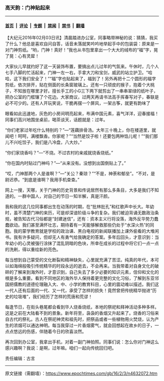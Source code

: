 ### 高天韵：门神贴起来

---

#### [首页](../../../..?n4632072) &nbsp;|&nbsp; [评论](../../../../../epoch-comment?n4632072) &nbsp;|&nbsp; [专题](../../../../../epoch-special?n4632072) &nbsp;|&nbsp; [禁闻](../../../../../epoch-news?n4632072) &nbsp;|&nbsp; [禁书](../../../../../books?n4632072) &nbsp;|&nbsp; [翻墙](https://github.com/gfw-breaker/nogfw/blob/master/README.md?n4632072)


<div class="post_content" id="artbody" itemprop="articleBody">
 <!-- article content begin -->
 <p>
  【大纪元2016年02月03日讯】清晨踏进办公室，同事略带神秘的说：猜猜，我买了什么？他总是喜欢自问自答，话音未落就笑吟吟地举起手中的包装袋：原来是一对门神剪纸。“哟，门神！真好！”我也从书包里拿出一个大大的绒布的“福”字，晃了晃：心有灵犀！
 </p>
 <p>
  大家伙儿早就约好了这一天装饰布置，要搞出点儿过年的气氛来。午休时，几个人七手八脚的忙活起来，门神一左一右，手拿大刀和宝剑，威武的站立护卫。“哈哈，这下我们安全了！”“福”字也贴起来了，福到了！另外再把十二个圆形的福字剪纸，依次排开，贴在侧面的长条窗玻璃上。还有一只顽皮的猴子，抱着个大桃子，不知放在哪里才好。擅长手工的小G三下两下就剪出了一串串翠绿的纸叶子，把办公室的门框镶了个花边。大家商议，过两天再请书法高手挥春写对子，春联是必不可少的。还有人开玩笑说，干脆再摆一个屏风，一架古筝，就更有韵味了
 </p>
 <p>
  眼看如此迅速地，灰色的小房间明亮起来，布满中国元素，喜气洋洋，迎春接福！同事们高兴地围坐桌前，喝茶谈天，话题就是：过年。
 </p>
 <p>
  “你们老家过年吃什么特别的？”—“莲藕排骨汤。大年三十晚上，你在楼道里，就闻吧！呵呵，满楼飘香。你家呢？”“当然是饺子啦！还要包两种馅儿呢！”“我们那儿不兴吃饺子，我们是八冷盘，八大炒。”
 </p>
 <p>
  “你们家烧香吗？”—“不烧。不过农村的亲戚就烧香烧纸。”
 </p>
 <p>
  “你在国内时贴过门神吗？”—“从来没有。没想到出国倒贴上了。”
 </p>
 <p>
  “哎，门神那两个人是谁啊？”—“关公？秦琼？”“不是，神荼和郁垒”。“不对，是尉迟恭。“到底是谁啊？我用手机查查。”
 </p>
 <p>
  网上一搜，天哪，关于门神的历史背景和传说居然有那么多条目，大多是我们不知道的。一群中国人，对自己的节日一知半解，真是汗颜。
 </p>
 <p>
  我和我的这几位同事都出生在动荡的时期，在“批林批孔”和红歌声中长大。年幼时，虽不清楚门神的来历，可是却深谙阶级斗争的复杂。我们被迫背诵无数政治条规，被告知古代习俗都是“封建迷信”，还有：资本主义行将没落，海外反华势力蠢蠢欲动。我们甚至满怀壮志，期待着有一天能够解救那些仍处于“水深火热”的同胞。我的蒙学教育就是学校的政治课、黑白电视的新闻联播加上课外偷看的大堆闲书。我有许多疑问，但却无人有勇气给我确定的答案。多年后回头，才意识到：当年幼小的心灵被强行涂抹了混乱阴暗的色块，所幸在成长的过程中将它们一点一点的洗刷，得以重绘新的亮色。
 </p>
 <p>
  每当想到自己蒙受的文化断裂和精神缺失，心里就充满了苦涩。纯真的年代，本可以如海绵般吸引传统精华的时段永远的逝去，不会再来。当我带着对自身文化的破碎的了解来到海外时，才意识到，自己失去了多少必要的知识元素，信仰和文化的根是多么重要。看到不同地区的海外华人保持着更完整的文化习俗，了解到东亚邻国把儒教的道德伦理融入大、中、小学的教育科目，心里的震动难以描述。我们这一代人还有后面的一代、又一代，承受了怎样的损失！竟然曾把传统精华抛进“历史的垃圾堆”，我们经历了怎样的荒唐和荒谬！
 </p>
 <p>
  每逢节日，在街头巷尾都会看到华人烧香烧纸，本地的祭祀和拜神活动多种多样。这是之前在大陆看不到的景象。新年将至，袅袅的香烟又升起来了。烧香的习俗来自古代的祭礼。古人在祭祀神灵和祖先时，把祭品或者一些植物用火焚烧，认为产生的浓烟可以通达神明。每当我穿过一片香烟雾气，就会回想起在故乡的日子，一点点悠远的伤感，伴随着今日的欣喜淡然。
 </p>
 <p>
  再次回到办公室，我拿出手机，对着一副门神拍照。同事们说：怎么你对门神这么感兴趣啊？我说：是啊，过年嘛。咱们一起向传统回归吧。
 </p>
 <p>
  责任编辑：古言
 </p>
 <!-- article content end -->
 <div id="below_article_ad">
 </div>
</div>


---

原文链接（需翻墙）：https://www.epochtimes.com/gb/16/2/3/n4632072.htm